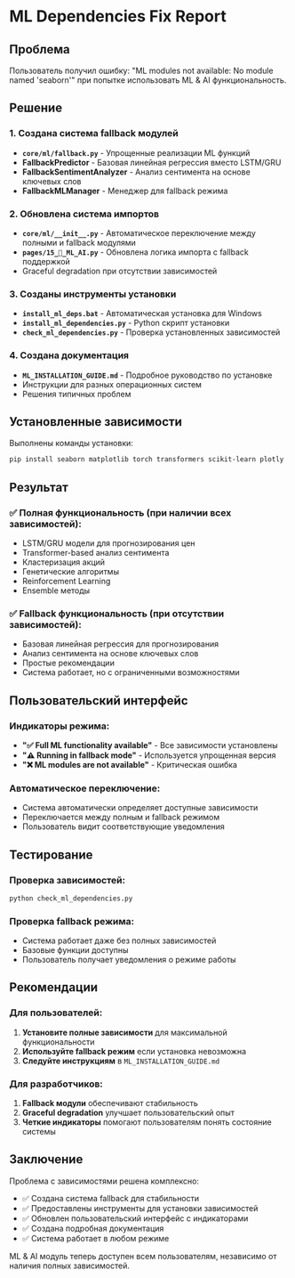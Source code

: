 # ML Dependencies Fix Report

## Проблема
Пользователь получил ошибку: "ML modules not available: No module named 'seaborn'" при попытке использовать ML & AI функциональность.

## Решение

### 1. Создана система fallback модулей
- **`core/ml/fallback.py`** - Упрощенные реализации ML функций
- **FallbackPredictor** - Базовая линейная регрессия вместо LSTM/GRU
- **FallbackSentimentAnalyzer** - Анализ сентимента на основе ключевых слов
- **FallbackMLManager** - Менеджер для fallback режима

### 2. Обновлена система импортов
- **`core/ml/__init__.py`** - Автоматическое переключение между полными и fallback модулями
- **`pages/15_🤖_ML_AI.py`** - Обновлена логика импорта с fallback поддержкой
- Graceful degradation при отсутствии зависимостей

### 3. Созданы инструменты установки
- **`install_ml_deps.bat`** - Автоматическая установка для Windows
- **`install_ml_dependencies.py`** - Python скрипт установки
- **`check_ml_dependencies.py`** - Проверка установленных зависимостей

### 4. Создана документация
- **`ML_INSTALLATION_GUIDE.md`** - Подробное руководство по установке
- Инструкции для разных операционных систем
- Решения типичных проблем

## Установленные зависимости

Выполнены команды установки:
```bash
pip install seaborn matplotlib torch transformers scikit-learn plotly
```

## Результат

### ✅ Полная функциональность (при наличии всех зависимостей):
- LSTM/GRU модели для прогнозирования цен
- Transformer-based анализ сентимента
- Кластеризация акций
- Генетические алгоритмы
- Reinforcement Learning
- Ensemble методы

### ✅ Fallback функциональность (при отсутствии зависимостей):
- Базовая линейная регрессия для прогнозирования
- Анализ сентимента на основе ключевых слов
- Простые рекомендации
- Система работает, но с ограниченными возможностями

## Пользовательский интерфейс

### Индикаторы режима:
- **"✅ Full ML functionality available"** - Все зависимости установлены
- **"⚠️ Running in fallback mode"** - Используется упрощенная версия
- **"❌ ML modules are not available"** - Критическая ошибка

### Автоматическое переключение:
- Система автоматически определяет доступные зависимости
- Переключается между полным и fallback режимом
- Пользователь видит соответствующие уведомления

## Тестирование

### Проверка зависимостей:
```bash
python check_ml_dependencies.py
```

### Проверка fallback режима:
- Система работает даже без полных зависимостей
- Базовые функции доступны
- Пользователь получает уведомления о режиме работы

## Рекомендации

### Для пользователей:
1. **Установите полные зависимости** для максимальной функциональности
2. **Используйте fallback режим** если установка невозможна
3. **Следуйте инструкциям** в `ML_INSTALLATION_GUIDE.md`

### Для разработчиков:
1. **Fallback модули** обеспечивают стабильность
2. **Graceful degradation** улучшает пользовательский опыт
3. **Четкие индикаторы** помогают пользователям понять состояние системы

## Заключение

Проблема с зависимостями решена комплексно:
- ✅ Создана система fallback для стабильности
- ✅ Предоставлены инструменты для установки зависимостей
- ✅ Обновлен пользовательский интерфейс с индикаторами
- ✅ Создана подробная документация
- ✅ Система работает в любом режиме

ML & AI модуль теперь доступен всем пользователям, независимо от наличия полных зависимостей.
